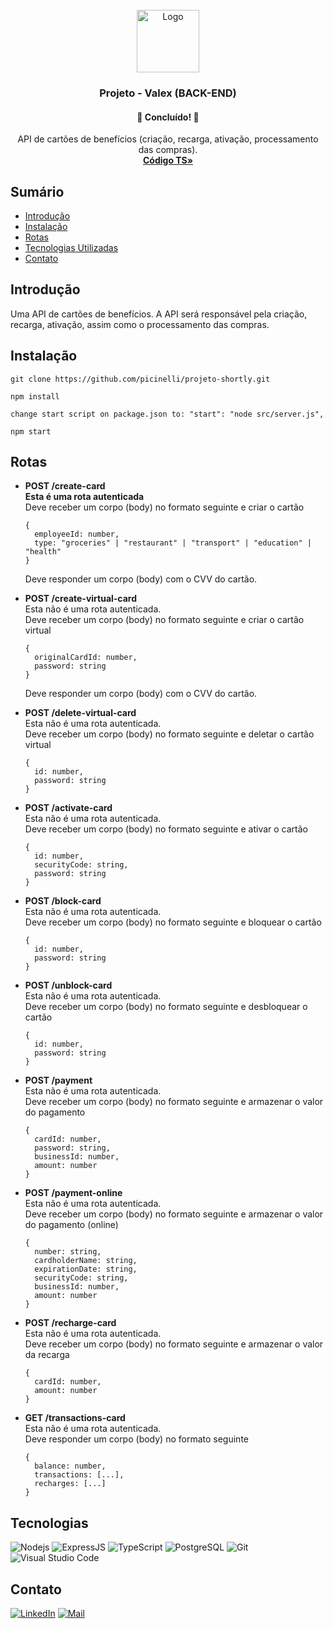 <div id="top"></div>
<!-- PROJECT LOGO -->
<br />
<div align="center">
  <a href="https://github.com/picinelli/projeto-valex">
    <img src="https://notion-emojis.s3-us-west-2.amazonaws.com/prod/svg-twitter/1f355.svg" alt="Logo" width="100">
  </a>

<h3 align="center">Projeto - Valex (BACK-END)</h3>
  <h4 align="center"> 
	🚀 Concluído! 🚀
  </h4>
  <p align="center">
    API de cartões de benefícios (criação, recarga, ativação, processamento das compras).
    <br />
    <a href="https://github.com/picinelli/projeto-valex/tree/main/src"><strong>Código TS»</strong></a>
</div>

## Sumário

- [Introdução](#introdução)
- [Instalação](#instalação)
- [Rotas](#rotas)
- [Tecnologias Utilizadas](#tecnologias)
- [Contato](#contato)

## Introdução

Uma API de cartões de benefícios. A API será responsável pela criação, recarga, ativação, assim como o processamento das compras.

## Instalação

```
git clone https://github.com/picinelli/projeto-shortly.git

npm install

change start script on package.json to: "start": "node src/server.js",

npm start

```

## Rotas

- **POST /create-card** </br>
  **Esta é uma rota autenticada** </br>
  Deve receber um corpo (body) no formato seguinte e criar o cartão 
  ```
  {
    employeeId: number,
    type: "groceries" | "restaurant" | "transport" | "education" | "health"
  }
	```
  Deve responder um corpo (body) com o CVV do cartão.

- **POST /create-virtual-card** </br>
  Esta não é uma rota autenticada. </br>
  Deve receber um corpo (body) no formato seguinte e criar o cartão virtual 
  ```
  {
    originalCardId: number,
    password: string
  }
	```
  Deve responder um corpo (body) com o CVV do cartão.
  
- **POST /delete-virtual-card** </br>
  Esta não é uma rota autenticada. </br>
  Deve receber um corpo (body) no formato seguinte e deletar o cartão virtual 
  ```
  {
    id: number,
    password: string
  }
	```

- **POST /activate-card** </br>
  Esta não é uma rota autenticada. </br>
  Deve receber um corpo (body) no formato seguinte e ativar o cartão 
  ```
  {
    id: number,
    securityCode: string,
    password: string
  }
	```
	
- **POST /block-card** </br>
  Esta não é uma rota autenticada. </br>
  Deve receber um corpo (body) no formato seguinte e bloquear o cartão 
  ```
  {
    id: number,
    password: string
  }
	```
	
- **POST /unblock-card** </br>
  Esta não é uma rota autenticada. </br>
  Deve receber um corpo (body) no formato seguinte e desbloquear o cartão 
  ```
  {
    id: number,
    password: string
  }
	```
	
- **POST /payment** </br>
  Esta não é uma rota autenticada. </br>
  Deve receber um corpo (body) no formato seguinte e armazenar o valor do pagamento 
  ```
  {
    cardId: number,
    password: string,
    businessId: number,
    amount: number
  }
	```
	
- **POST /payment-online** </br>
  Esta não é uma rota autenticada. </br>
  Deve receber um corpo (body) no formato seguinte e armazenar o valor do pagamento (online)
  ```
  {
    number: string,
    cardholderName: string,
    expirationDate: string,
    securityCode: string,
    businessId: number,
    amount: number
  }
	```
	
- **POST /recharge-card** </br>
  Esta não é uma rota autenticada. </br>
  Deve receber um corpo (body) no formato seguinte e armazenar o valor da recarga
  ```
  {
    cardId: number,
    amount: number
  }
	```
	
- **GET /transactions-card** </br>
  Esta não é uma rota autenticada. </br>
  Deve responder um corpo (body) no formato seguinte
  ```
  {
    balance: number,
    transactions: [...],
    recharges: [...]
  }
	```


## Tecnologias
 
![Nodejs](https://img.shields.io/badge/Node.js-43853D?style=for-the-badge&logo=node.js&logoColor=white)
![ExpressJS](https://img.shields.io/badge/Express.js-404D59?style=for-the-badge)
![TypeScript](https://img.shields.io/badge/TypeScript-007ACC?style=for-the-badge&logo=typescript&logoColor=white)
![PostgreSQL](https://img.shields.io/badge/PostgreSQL-316192?style=for-the-badge&logo=postgresql&logoColor=white)
![Git](https://img.shields.io/badge/git-%23F05033.svg?style=for-the-badge&logo=git&logoColor=white)
![Visual Studio Code](https://img.shields.io/badge/Visual%20Studio%20Code-0078d7.svg?style=for-the-badge&logo=visual-studio-code&logoColor=white)

<!-- CONTACT -->

## Contato

[![LinkedIn][linkedin-shield]][linkedin-url]
[![Mail][mail-shield]][mail-url]

<!-- MARKDOWN LINKS & IMAGES -->
<!-- https://www.markdownguide.org/basic-syntax/#reference-style-links -->

[linkedin-shield]: https://img.shields.io/badge/-LinkedIn-black.svg?style=for-the-badge&logo=linkedin&colorB=blue
[linkedin-url]: https://www.linkedin.com/in/pedro-ivo-brum-cinelli//
[mail-shield]: https://img.shields.io/badge/Gmail-D14836?style=for-the-badge&logo=gmail&logoColor=white
[mail-url]: mailto:cinelli.dev@gmail.com
